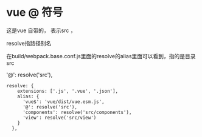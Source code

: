 # vue @ 符号

这是vue 自带的， 表示src ，

resolve指路径别名
 
在build/webpack.base.conf.js里面的resolve的alias里面可以看到，指的是目录src

 '@': resolve('src'),

```
resolve: {
    extensions: ['.js', '.vue', '.json'],
    alias: {
      'vue$': 'vue/dist/vue.esm.js',
      '@': resolve('src'),
      'components': resolve('src/components'),
      'view': resolve('src/view')
    }
  },
```
